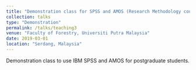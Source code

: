 ```yaml
---
title: "Demonstration class for SPSS and AMOS (Research Methodology course)"
collection: talks
type: "Demonstration"
permalink: /talks/teaching3
venue: "Faculty of Forestry, Universiti Putra Malaysia"
date: 2019-03-01
location: "Serdang, Malaysia"
---
```


Demonstration class to use IBM SPSS and AMOS for postgraduate students.
